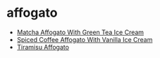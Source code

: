 # affogato

 * [Matcha Affogato With Green Tea Ice Cream](index/m/matcha-affogato-with-green-tea-ice-cream.json)
 * [Spiced Coffee Affogato With Vanilla Ice Cream](index/s/spiced-coffee-affogato-with-vanilla-ice-cream.json)
 * [Tiramisu Affogato](index/t/tiramisu-affogato-243203.json)

